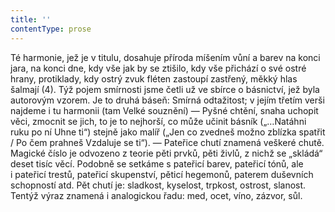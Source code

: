 ```yaml
---
title: ''
contentType: prose
---
```


Té harmonie, jež je v titulu, dosahuje příroda míšením vůní a barev na konci jara, na konci dne, kdy vše jak by se ztišilo, kdy vše přichází o své ostré hrany, protiklady, kdy ostrý zvuk fléten zastoupí zastřený, měkký hlas šalmají (4). Týž pojem smírnosti jsme četli už ve sbírce o básnictví, jež byla autorovým vzorem. Je to druhá báseň: Smírná odtažitost; v jejím třetím verši najdeme i tu harmonii (tam Velké souznění) — Pyšné chtění, snaha uchopit věci, zmocnit se jich, to je to nejhorší, co může učinit básník („…Natáhni ruku po ní Uhne ti“) stejně jako malíř („Jen co zvedneš možno zblízka spatřit / Po čem prahneš Vzdaluje se ti“). — Pateřice chutí znamená veškeré chutě. Magické číslo je odvozeno z teorie pěti prvků, pěti živlů, z nichž se „skládá“ deset tisíc věcí. Podobně se setkáme s pateřicí barev, pateřicí tónů, ale i pateřicí trestů, pateřicí skupenství, pěticí hegemonů, paterem duševních schopností atd. Pět chutí je: sladkost, kyselost, trpkost, ostrost, slanost. Tentýž výraz znamená i analogickou řadu: med, ocet, víno, zázvor, sůl.
